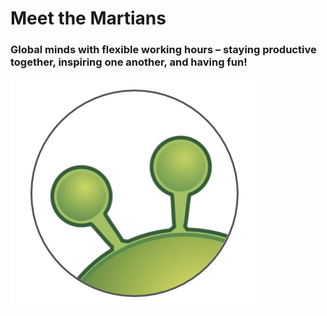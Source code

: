 # Meet the Martians

### Global minds with flexible working hours – staying productive together, inspiring one another, and having fun!

![](m2.png)
